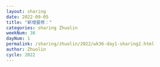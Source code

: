 ```yaml
---
layout: sharing
date: 2022-09-05
title: "新增靈修："
categories: sharing Zhuolin
weekNum: 36
dayNum: 1
permalink: /sharing/zhuolin/2022/wk36-day1-sharing2.html
author: Zhuolin
cycle: 2022
---  
```


